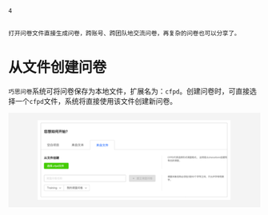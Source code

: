 ```index
4
```
```tag

```
```summary
打开问卷文件直接生成问卷，跨账号、跨团队地交流问卷，再复杂的问卷也可以分享了。
```
# 从文件创建问卷

`巧思问卷`系统可将问卷保存为本地文件，扩展名为：`cfpd`。创建问卷时，可直接选择一个`cfpd`文件，系统将直接使用该文件创建新问卷。

<img src='./assets/04fromSurveyFile/fromSurveyFile.png'>
